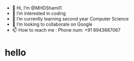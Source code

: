 - 👋 Hi, I’m @MHDShamil1
- 👀 I’m interested in coding
- 🌱 I’m currently learning second year Computer Science
- 💞️ I’m looking to collaborate on Google
- 📫 How to reach me : Phone num: +91 8943687067

<!---
MHDShamil1/MHDShamil1 is a ✨ special ✨ repository because its `README.md` (this file) appears on your GitHub profile.
You can click the Preview link to take a look at your changes.
--->

# hello